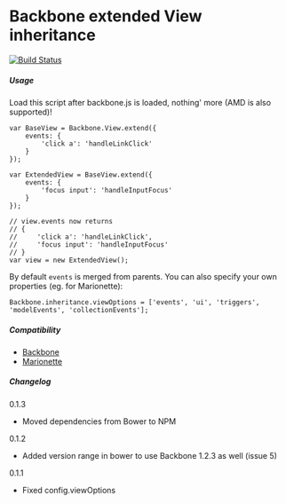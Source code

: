 # Backbone extended View inheritance

[![Build Status](https://travis-ci.org/robmoorman/backbone-inheritance.svg)](http://travis-ci.org/robmoorman/backbone-inheritance)

##### Usage

Load this script after backbone.js is loaded, nothing' more (AMD is also
supported)!

    var BaseView = Backbone.View.extend({
        events: {
            'click a': 'handleLinkClick'
        }
    });

    var ExtendedView = BaseView.extend({
        events: {
            'focus input': 'handleInputFocus'
        }
    });

    // view.events now returns
    // {
    //     'click a': 'handleLinkClick',
    //     'focus input': 'handleInputFocus'
    // }
    var view = new ExtendedView();

By default `events` is merged from parents. You can also specify your own
properties (eg. for Marionette):

    Backbone.inheritance.viewOptions = ['events', 'ui', 'triggers', 'modelEvents', 'collectionEvents'];

##### Compatibility

* [Backbone](http://backbonejs.org/)
* [Marionette](http://marionettejs.com/)

##### Changelog
0.1.3

* Moved dependencies from Bower to NPM

0.1.2

* Added version range in bower to use Backbone 1.2.3 as well (issue 5)

0.1.1

* Fixed config.viewOptions
